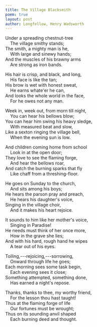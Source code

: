 ```yaml
---
title: The Village Blacksmith
poem: true
layout: post
author: Longfellow, Henry Wadsworth
---
```

Under a spreading chestnut-tree  
&nbsp;&nbsp;&nbsp; The village smithy stands;   
The smith, a mighty man is he,  
&nbsp;&nbsp;&nbsp; With large and sinewy hands;   
And the muscles of his brawny arms  
&nbsp;&nbsp;&nbsp; Are strong as iron bands.  

His hair is crisp, and black, and long,  
&nbsp;&nbsp;&nbsp; His face is like the tan;   
His brow is wet with honest sweat,  
&nbsp;&nbsp;&nbsp; He earns whate'er he can,   
And looks the whole world in the face,  
&nbsp;&nbsp;&nbsp; For he owes not any man.  

Week in, week out, from morn till night,  
&nbsp;&nbsp;&nbsp; You can hear his bellows blow;   
You can hear him swing his heavy sledge,  
&nbsp;&nbsp;&nbsp; With measured beat and slow,   
Like a sexton ringing the village bell,  
&nbsp;&nbsp;&nbsp; When the evening sun is low.  

And children coming home from school  
&nbsp;&nbsp;&nbsp; Look in at the open door;   
They love to see the flaming forge,  
&nbsp;&nbsp;&nbsp; And hear the bellows roar,   
And catch the burning sparks that fly  
&nbsp;&nbsp;&nbsp; Like chaff from a threshing-floor.  

He goes on Sunday to the church,  
&nbsp;&nbsp;&nbsp; And sits among his boys;   
He hears the parson pray and preach,  
&nbsp;&nbsp;&nbsp; He hears his daughter's voice,   
Singing in the village choir,  
&nbsp;&nbsp;&nbsp; And it makes his heart rejoice.  

It sounds to him like her mother's voice,  
&nbsp;&nbsp;&nbsp; Singing in Paradise!   
He needs must think of her once more,  
&nbsp;&nbsp;&nbsp; How in the grave she lies;   
And with his hard, rough hand he wipes  
&nbsp;&nbsp;&nbsp; A tear out of his eyes.  

Toiling,---rejoicing,---sorrowing,  
&nbsp;&nbsp;&nbsp; Onward through life he goes;   
Each morning sees some task begin,  
&nbsp;&nbsp;&nbsp; Each evening sees it close;   
Something attempted, something done,  
&nbsp;&nbsp;&nbsp; Has earned a night's repose.  

Thanks, thanks to thee, my worthy friend,  
&nbsp;&nbsp;&nbsp; For the lesson thou hast taught!   
Thus at the flaming forge of life  
&nbsp;&nbsp;&nbsp; Our fortunes must be wrought;   
Thus on its sounding anvil shaped  
&nbsp;&nbsp;&nbsp; Each burning deed and thought.

